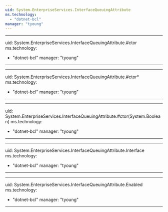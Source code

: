 ```yaml
---
uid: System.EnterpriseServices.InterfaceQueuingAttribute
ms.technology: 
  - "dotnet-bcl"
manager: "tyoung"
---
```


---
uid: System.EnterpriseServices.InterfaceQueuingAttribute.#ctor
ms.technology: 
  - "dotnet-bcl"
manager: "tyoung"
---

---
uid: System.EnterpriseServices.InterfaceQueuingAttribute.#ctor*
ms.technology: 
  - "dotnet-bcl"
manager: "tyoung"
---

---
uid: System.EnterpriseServices.InterfaceQueuingAttribute.#ctor(System.Boolean)
ms.technology: 
  - "dotnet-bcl"
manager: "tyoung"
---

---
uid: System.EnterpriseServices.InterfaceQueuingAttribute.Interface
ms.technology: 
  - "dotnet-bcl"
manager: "tyoung"
---

---
uid: System.EnterpriseServices.InterfaceQueuingAttribute.Enabled
ms.technology: 
  - "dotnet-bcl"
manager: "tyoung"
---
